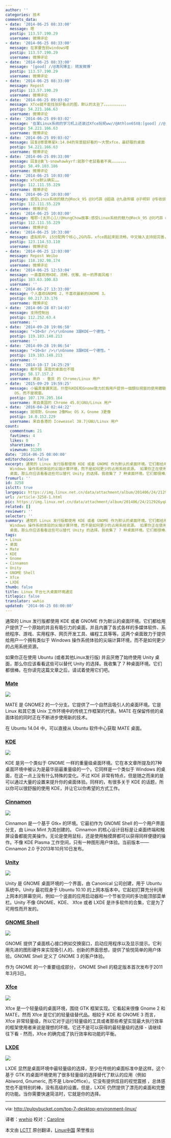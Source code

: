 ```yaml
---
author: ''
categories: 技术
comments_data:
- date: '2014-06-25 08:33:00'
  message: 嗯
  postip: 113.57.190.29
  username: 微博评论
- date: '2014-06-25 08:33:00'
  message: 在家要告别windows喽
  postip: 113.57.190.29
  username: 微博评论
- date: '2014-06-25 08:33:00'
  message: '[good] //@清风博主: 转发微博'
  postip: 113.57.190.29
  username: 微博评论
- date: '2014-06-25 08:33:00'
  message: Repost
  postip: 113.57.190.29
  username: 微博评论
- date: '2014-06-25 09:03:02'
  message: Xfce就不能找张好看点的图，默认的太丑了。。。。。。。。。。。。
  postip: 54.221.166.63
  username: 微博评论
- date: '2014-06-25 09:03:02'
  message: '在某Linux系统的学习机上还装过Xfce玩呢ww//@Athlon65X8:[good] //@清风博主: 转发微博'
  postip: 54.221.166.63
  username: 微博评论
- date: '2014-06-25 09:03:02'
  message: 回复@寄意寒星k:14.04的背景挺好看的～大赞xfce，最舒服的桌面
  postip: 54.221.166.63
  username: 微博评论
- date: '2014-06-25 09:33:00'
  message: 回复@袁飞-snowhawkyrf:就那个老鼠看着不爽。。。。。。。。
  postip: 58.49.103.186
  username: 微博评论
- date: '2014-06-25 10:03:00'
  message: xfce默认确实……
  postip: 112.111.55.229
  username: 微博评论
- date: '2014-06-25 10:03:00'
  message: 感受Linux系统的魅力@Rock_95 @刘巧菲 @超骉 @九骉传媒 @子明轩 @专收妖精-5毛钱一个
  postip: 112.111.55.229
  username: 微博评论
- date: '2014-06-25 10:03:00'
  message: 喔耶~[太开心]//@HungChow故事:感受Linux系统的魅力@Rock_95 @刘巧菲 @超骉 @九骉传媒 @子明轩 @专收妖精-5毛钱一个
  postip: 112.111.55.229
  username: 微博评论
- date: '2014-06-25 10:33:00'
  message: 虚拟机中，i5分配两个核心,2G内存。xfce跑起来挺流畅，中文输入支持挺完善，因为太丑卸掉了。gnome3实在太卡，其次依次是unity，cinnamon，xfce虚拟机中的显卡驱动很不完善没办法。
  postip: 123.114.53.110
  username: 微博评论
- date: '2014-06-25 12:03:00'
  message: Repost Weibo
  postip: 118.192.98.174
  username: 微博评论
- date: '2014-06-25 12:53:04'
  message: 一直喜欢用KDE，流畅，优雅，统一的界面风格！
  postip: 183.63.100.83
  username: ''
- date: '2014-06-27 13:33:00'
  message: 个人喜欢GNOME 2，不喜欢最新的GNOME 3。
  postip: 60.217.33.176
  username: 微博评论
- date: '2014-06-28 07:14:03'
  message: 支持控制台
  postip: 112.252.63.4
  username: ''
- date: '2014-09-28 19:06:50'
  message: "+10<br />\r\nGnome 3跟KDE一个德性。"
  postip: 119.183.148.213
  username: ''
- date: '2014-09-28 19:06:54'
  message: "+10<br />\r\nGnome 3跟KDE一个德性。"
  postip: 119.183.148.213
  username: ''
- date: '2014-10-17 14:25:29'
  message: 都不错 深度的桌面也不错
  postip: 58.17.157.2
  username: 来自 - 重庆 的 Chrome/Linux 用户
- date: '2015-09-29 19:59:25'
  message: 小編真會講笑話，什麼叫KDE和Gnome致力於爲用戶提供一個類似視窗的使用體驗，我都懷疑小編沒用過linux，KDE看似很像視窗，實際上使用體驗完全不一樣，再說都說Gnome像Mac
    OS，而不是視窗。
  postip: 107.170.205.164
  username: 来自美国的 Chrome 45.0|GNU/Linux 用户
- date: '2016-04-24 02:44:22'
  message: 說得對，Gnome 2像Mac OS X，Gnome 3更像
  postip: 14.0.152.229
  username: 来自香港的 Iceweasel 38.7|GNU/Linux 用户
count:
  commentnum: 21
  favtimes: 4
  likes: 0
  sharetimes: 7
  viewnum: 31205
date: '2014-06-25 08:00:00'
editorchoice: false
excerpt: 通常的 Linux 发行版都使用 KDE 或者 GNOME 作为默认的桌面环境。它们都给用户提供了一个原始的并且有吸引力的桌面，并且内置了各式各样的多媒体软件、系统程序、游戏、实用程序、网页开发工具、编程工具等等。这两个桌面致力于提供给用户一个拥有类似于
  Windows 操作系统体验的尖端计算环境，而不是如何更少的占用系统资源。 如果你正在使用 Ubuntu (或者其他Linux发行版) 并且厌倦了始终使用 Unity
  桌面，那么你应该看看这些可以替代 Unity 的选择。我收集了 7 种桌面环境。它们都很棒。在你读完这篇文章之后，请试着使用它们吧。 Mate
fromurl: ''
id: 3258
islctt: true
largepic: https://img.linux.net.cn/data/attachment/album/201406/24/212926yq82hqu4no3lo848.png
url: /article-3258-1.html
pic: https://img.linux.net.cn/data/attachment/album/201406/24/212926yq82hqu4no3lo848.png.thumb.jpg
related: []
reviewer: ''
selector: ''
summary: 通常的 Linux 发行版都使用 KDE 或者 GNOME 作为默认的桌面环境。它们都给用户提供了一个原始的并且有吸引力的桌面，并且内置了各式各样的多媒体软件、系统程序、游戏、实用程序、网页开发工具、编程工具等等。这两个桌面致力于提供给用户一个拥有类似于
  Windows 操作系统体验的尖端计算环境，而不是如何更少的占用系统资源。 如果你正在使用 Ubuntu (或者其他Linux发行版) 并且厌倦了始终使用 Unity
  桌面，那么你应该看看这些可以替代 Unity 的选择。我收集了 7 种桌面环境。它们都很棒。在你读完这篇文章之后，请试着使用它们吧。 Mate
tags:
- Linux
- 桌面
- Mate
- KDE
- Gnome
- Cinnamon
- Unity
- GNOME Shell
- Xfce
- LXDE
thumb: false
title: Linux 平台七大桌面环境通览
titlepic: false
translator: wwhio
updated: '2014-06-25 08:00:00'
---
```


通常的 Linux 发行版都使用 KDE 或者 GNOME 作为默认的桌面环境。它们都给用户提供了一个原始的并且有吸引力的桌面，并且内置了各式各样的多媒体软件、系统程序、游戏、实用程序、网页开发工具、编程工具等等。这两个桌面致力于提供给用户一个拥有类似于 Windows 操作系统体验的尖端计算环境，而不是如何更少的占用系统资源。


如果你正在使用 Ubuntu (或者其他Linux发行版) 并且厌倦了始终使用 Unity 桌面，那么你应该看看这些可以替代 Unity 的选择。我收集了 7 种桌面环境。它们都很棒。在你读完这篇文章之后，请试着使用它们吧。


### [Mate](http://mate-desktop.org/)


![](/data/attachment/album/201406/24/212926yq82hqu4no3lo848.png)


MATE 是 GNOME2 的一个分支。它提供了一个自然且吸引人的桌面环境。它是 Linux 和其它类 Unix 工作环境中的传统工作框架的代表。MATE 在保留传统的桌面体验的同时正在不断进步使用新的技术。


在 Ubuntu 14.04 中，可以直接从 Ubuntu 软件中心获取 MATE 桌面。


### [KDE](http://kde.org/)


![](/data/attachment/album/201406/24/212929enysynrirnenmpps.png)


KDE 是另一个类似于 GNOME 一样的重量级桌面环境。它在本文章所提及的7种桌面环境中被认为是最华丽最重量级的一个。它同样是一个类似于 Windows 的桌面，在这一点上没有什么特殊的变化。不过 KDE 非常有特点，但是随之而来的是可以通过大量的设置来提升你的桌面体验。同样的，有很多关于 KDE 的话题，所以你可以很舒服的使用 KDE，并让它以你希望的方式工作。


### [Cinnamon](http://cinnamon.linuxmint.com/)


![](/data/attachment/album/201406/24/212931oxcasq8synnz277z.jpg)


Cinnamon 是一个基于 Gtk+ 的环境。它最初作为 GNOME Shell 的一个用户界面分支，由 Linux Mint 为其创建的。 Cinnamon 的核心设计目标是让桌面终端和触屏设备都能完美操作。无论是使用鼠标，还是使用触摸屏都可以获得同样便捷的操作。不像 KDE Plasma 工作空间，只有一种图形用户体验。当前版本—— Cinnamon 2.0 于2013年10月10日发布。


### [Unity](https://unity.ubuntu.com/)


![](/data/attachment/album/201406/24/212933rggm6wbjbgk0z6ct.png)


Unity 是 GNOME 桌面环境的一个界面，由 Canonical 公司创建，用于 Ubuntu 系统中。Unity 最初现身于 Ubuntu 10.10 的上网本版本中。它起初打算充分利用上网本的屏幕空间，例如一个竖直的应用启动器和一个节省空间的多功能顶部菜单栏。Unity 不像 GNOME、KDE、 Xfce 或者 LXDE 是许多软件的合集，它是为了可用性而开发的。


### [GNOME Shell](http://www.gnome.org/)


![](/data/attachment/album/201406/24/212934vgokx7kwokwkbzop.png)


GNOME 提供了桌面核心接口例如交换窗口，启动应用程序以及显示提示。它利用先进的图形硬件来实现吸引人的、创新的界面思想，提供了愉悦简单的用户体验。GNOME Shell 定义了 GNOME 3 的客户体验。


作为 GNOME 的一个重要组成部分， GNOME Shell 的稳定版本首次发布于2011年3月3日。


### [Xfce](http://xfce.org/)


![](/data/attachment/album/201406/24/212936hijmi1rczjx88irs.jpg)


Xfce 是一个轻量级的桌面环境，围绕 GTK 框架实现。它看起来很像 Gnome 2 和 MATE，然而 Xfce 是它们的轻量级替代品。相较于 KDE 和 GNOME 3 而言，Xfce 非常轻量级，所以它对于运行轻量级的工具或者那些希望实现最大执行效率的框架使用者来说是理想的环境。它还不是可以获得的最轻量级的选择 - 请继续往下看 - 然而，Xfce 的确完成了执行效率和功能的平衡。


### [LXDE](http://lxde.org/)


![](/data/attachment/album/201406/24/212938tdzsss2dd8skuksk.png)


LXDE 显然是桌面环境中最轻量级的选择，至少在传统的桌面标准中是这样。这个基于 GTK 的桌面环境使用了很多轻量级的选择替代了默认的应用（例如 Abiword, Gnumeric, 而不是 LibreOffice）。它没有提供炫目的视觉震撼 ，总体感觉也不是特别的棒，没有高级的设置。但是，LXDE 仍然提供了漂亮的桌面和完整的功能。当你需要快速简洁时，它就是你的选择。




---


via: <http://pulpybucket.com/top-7-desktop-environment-linux/>


译者：[wwhio](https://github.com/wwhio) 校对：[Caroline](https://github.com/carolinewuyan)


本文由 [LCTT](https://github.com/LCTT/TranslateProject) 原创翻译，[Linux中国](http://linux.cn/) 荣誉推出
